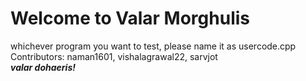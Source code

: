 # Welcome to Valar Morghulis

whichever program you want to test, please name it as usercode.cpp\
Contributors: naman1601, vishalagrawal22, sarvjot\
***valar dohaeris!***
